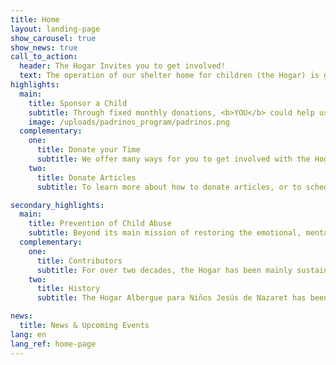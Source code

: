 ```yaml
---
title: Home
layout: landing-page
show_carousel: true
show_news: true
call_to_action:
  header: The Hogar Invites you to get involved!
  text: The operation of our shelter home for children (the Hogar) is greatly possible thanks to grants and donations from institutions such as United Way, government agencies, civic organizations, merchants and private companies. However, most important is the support of the COMMUNITY, individuals and families that are committed to help El Hogar continue its work and make a difference in the lives of its children.
highlights:
  main:
    title: Sponsor a Child
    subtitle: Through fixed monthly donations, <b>YOU</b> could help us defray the costs of the services we provide to our children while they reside at the Hogar.
    image: /uploads/padrinos_program/padrinos.png
  complementary:
    one:
      title: Donate your Time
      subtitle: We offer many ways for you to get involved with the Hogar and see first-hand the results of your efforts and dedication.
    two:
      title: Donate Articles
      subtitle: To learn more about how to donate articles, or to schedule the delivery of your donations, contact us by phone at PHONE.

secondary_highlights:
  main:
    title: Prevention of Child Abuse
    subtitle: Beyond its main mission of restoring the emotional, mental and physical health of children who have been victims of abuse, the Hogar promotes initiatives to educate the community of Puerto Rico about child abuse, and to help eradicate this problem over time.
  complementary:
    one:
      title: Contributors
      subtitle: For over two decades, the Hogar has been mainly sustained by the financial support of government agencies, private grants and donations, religious and civic organizations, corporations, businesses, and residents of the City of Mayagüez and surrounding towns.
    two:
      title: History
      subtitle: The Hogar Albergue para Niños Jesús de Nazaret has been providing love, services, and a better future to boys and girls who have been victims of abuse or neglect for over twenty years.

news:
  title: News & Upcoming Events
lang: en
lang_ref: home-page
---
```

